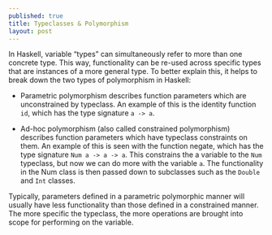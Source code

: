 ```yaml
---
published: true
title: Typeclasses & Polymorphism
layout: post
---
```

In Haskell, variable “types” can simultaneously refer to more than one concrete type. This way, functionality can be re-used across specific types that are instances of a more general type. To better explain this, it helps to break down the two types of polymorphism in Haskell:

* Parametric polymorphism describes function parameters which are unconstrained by typeclass. An example of this is the identity function ``` id ```, which has the type signature ``` a -> a ```.

* Ad-hoc polymorphism (also called constrained polymorphism) describes function parameters which have typeclass constraints on them. An example of this is seen with the function negate, which has the type signature ``` Num a -> a -> a ```. This constrains the a variable to the ``` Num ``` typeclass, but now we can do more with the variable ``` a ```. The functionality in the Num class is then passed down to subclasses such as the ``` Double ``` and ``` Int ``` classes.

Typically, parameters defined in a parametric polymorphic manner will usually have less functionality than those defined in a constrained manner. The more specific the typeclass, the more operations are brought into scope for performing on the variable.